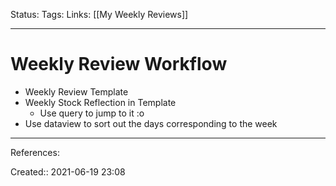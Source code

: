 Status:
Tags: 
Links: [[My Weekly Reviews]]
___
# Weekly Review Workflow
- Weekly Review Template
- Weekly Stock Reflection in Template
	- Use query to jump to it :o
- Use dataview to sort out the days corresponding to the week
___
References:

Created:: 2021-06-19 23:08